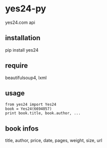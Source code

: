 yes24-py
========
yes24.com api


installation
------------
pip install yes24


require
-------
beautifulsoup4, lxml


usage
-----
```
from yes24 import Yes24
book = Yes24(6694057)
print book.title, book.author, ...
```

book infos
----------
title, author, price, date, pages, weight, size, url